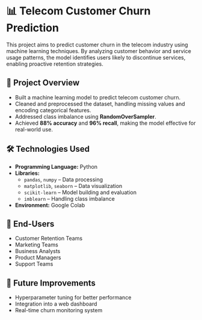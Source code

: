 # 📊 Telecom Customer Churn Prediction

This project aims to predict customer churn in the telecom industry using machine learning techniques. By analyzing customer behavior and service usage patterns, the model identifies users likely to discontinue services, enabling proactive retention strategies. 

## 🚀 Project Overview

- Built a machine learning model to predict telecom customer churn.
- Cleaned and preprocessed the dataset, handling missing values and encoding categorical features.
- Addressed class imbalance using **RandomOverSampler**.
- Achieved **88% accuracy** and **96% recall**, making the model effective for real-world use.

## 🛠️ Technologies Used

- **Programming Language:** Python  
- **Libraries:**  
  - `pandas`, `numpy` – Data processing  
  - `matplotlib`, `seaborn` – Data visualization  
  - `scikit-learn` – Model building and evaluation  
  - `imblearn` – Handling class imbalance  
- **Environment:** Google Colab

## 👥 End-Users

- Customer Retention Teams  
- Marketing Teams  
- Business Analysts  
- Product Managers  
- Support Teams

## 📌 Future Improvements

- Hyperparameter tuning for better performance  
- Integration into a web dashboard  
- Real-time churn monitoring system



